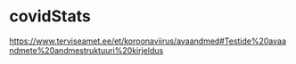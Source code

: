 # covidStats
https://www.terviseamet.ee/et/koroonaviirus/avaandmed#Testide%20avaandmete%20andmestruktuuri%20kirjeldus
